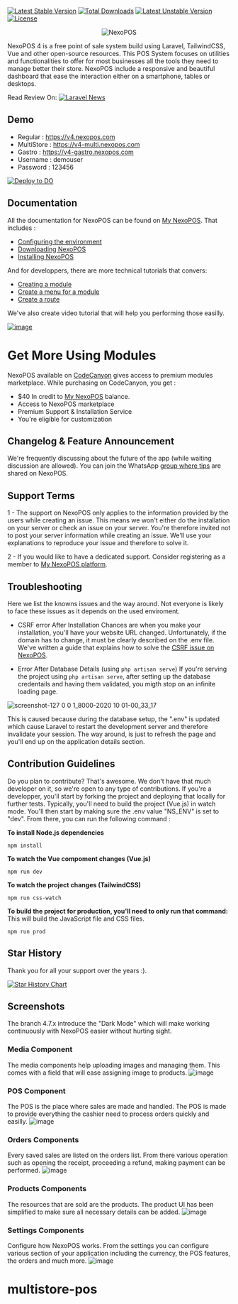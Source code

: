 [![Latest Stable Version](https://poser.pugx.org/blair2004/nexopos/v)](//packagist.org/packages/blair2004/nexopos) [![Total Downloads](https://poser.pugx.org/blair2004/nexopos/downloads)](//packagist.org/packages/blair2004/nexopos) [![Latest Unstable Version](https://poser.pugx.org/blair2004/nexopos/v/unstable)](//packagist.org/packages/blair2004/nexopos) [![License](https://poser.pugx.org/blair2004/nexopos/license)](//packagist.org/packages/blair2004/nexopos)

<p align="center">
  <img src="https://user-images.githubusercontent.com/5265663/162700085-40ed00ca-9154-42cb-850a-ccf1c2db2d5d.png" alt="NexoPOS"/>
</p>

NexoPOS 4 is a free point of sale system build using Laravel, TailwindCSS, Vue and other open-source resources. This POS System focuses on utilities and functionalities to offer for most businesses all the tools they need to manage better their store. NexoPOS include a responsive and beautiful dashboard that ease the interaction either on a smartphone, tables or desktops.

Read Review On:
[![Laravel News](https://user-images.githubusercontent.com/5265663/186377311-c42ddd2c-bc84-465c-a3b6-94e6df8d68bc.jpg)](https://laravel-news.com/nexopos-point-of-sale-for-laravel?utm_source=github.com&utm_medium=readme&utm_campagin=nexopos)

## Demo
- Regular : https://v4.nexopos.com
- MultiStore : https://v4-multi.nexopos.com
- Gastro : https://v4-gastro.nexopos.com
- Username : demouser
- Password : 123456

[![Deploy to DO](https://www.deploytodo.com/do-btn-blue.svg)](https://cloud.digitalocean.com/apps/new?repo=https://github.com/blair2004/NexoPOS/tree/v5.0.x&refcode=ebdb80cb0ec7)

## Documentation
All the documentation for NexoPOS can be found on [My NexoPOS](https://my.nexopos.com/en/documentation). That includes : 

- [Configuring the environment](https://my.nexopos.com/en/documentation/getting-started/configuring-the-environment)
- [Downloading NexoPOS](https://my.nexopos.com/en/documentation/getting-started/download-and-install)
- [Installing NexoPOS](https://my.nexopos.com/en/documentation/getting-started/installation-wizard)

And for developpers, there are more technical tutorials that convers:
- [Creating a module](https://my.nexopos.com/en/documentation/developpers-guides/how-to-create-a-module-for-nexopos-4-x)
- [Create a menu for a module](https://my.nexopos.com/en/documentation/developpers-guides/how-to-create-a-menu-on-nexopos-4-x)
- [Create a route](https://my.nexopos.com/en/documentation/developpers-guides/how-to-register-routes-for-modules)

We've also create video tutorial that will help you performing those easilly.

[
![image](https://user-images.githubusercontent.com/5265663/163531524-408757a8-d5a8-40b1-8e8f-c4e59e778e05.png)
](https://www.youtube.com/watch?v=V80-hOJCywY)

# Get More Using Modules
NexoPOS available on [CodeCanyon](https://codecanyon.net/item/nexopos-4x-pos-crm-inventory-manager/31188619) gives access to premium modules marketplace. While purchasing on CodeCanyon, you get : 

- $40 In credit to [My NexoPOS](https://my.nexopos.com/en/marketplace) balance.
- Access to NexoPOS marketplace
- Premium Support & Installation Service
- You're eligible for customization

## Changelog & Feature Announcement
We're frequently discussing about the future of the app (while waiting discussion are allowed). You can join the WhatsApp [group where tips](https://chat.whatsapp.com/KHWgNmfcfJy7SwJiRQTmG8) are shared on NexoPOS.


## Support Terms

1 - The support on NexoPOS only applies to the information provided by the users while creating an issue. This means we won't either do the installation on your server or check an issue on your server. You're therefore invited not to post your server information while creating an issue. We'll use your explanations to reproduce your issue and therefore to solve it.

2 - If you would like to have a dedicated support. Consider registering as a member to [My NexoPOS platform](https://my.nexopos.com/en/account/checkout/premium).

## Troubleshooting
Here we list the knowns issues and the way around. Not everyone is likely to face these issues as it depends on the used enviroment.

- CSRF error After Installation
Chances are when you make your installation, you'll have your website URL changed. Unfortunately, if the domain has to change, it must be clearly described on the .env file. We've written a guide that explains how to solve the [CSRF issue on NexoPOS](https://my.nexopos.com/en/documentation/troubleshooting/how-to-fix-csrf-token-mismatch-on-nexopos-4-x).

- Error After Database Details (using `php artisan serve`)
If you're serving the project using `php artisan serve`, after setting up the database credentails and having them validated, you migth stop on an infinite
loading page. 

![screenshot-127 0 0 1_8000-2020 10 01-00_33_17](https://user-images.githubusercontent.com/5265663/94781001-17809f00-037e-11eb-9f14-3bf4427054bf.png)

This is caused because during the database setup, the ".env" is updated which cause Laravel to restart the development server and therefore invalidate your session. The way around, is just to refresh the page and you'll end up on the application details section.

## Contribution Guidelines
Do you plan to contribute? That's awesome. We don't have that much developer on it, so we're open to any type of contributions. If you're a developper, you'll start by forking the project and deploying that locally for further tests. Typically, you'll need to build the project (Vue.js) in watch mode. You'll then start by making sure the .env value "NS_ENV" is set to "dev". From there, you can run the following command :

**To install Node.js dependencies**
```
npm install
```

**To watch the Vue compoment changes (Vue.js)**
```
npm run dev
```

**To watch the project changes (TailwindCSS)**
```
npm run css-watch
```

**To build the project for production, you'll need to only run that command:**
This will build the JavaScript file and CSS files.

```
npm run prod
```

## Star History
Thank you for all your support over the years :).

[![Star History Chart](https://api.star-history.com/svg?repos=blair2004/NexoPOS&type=Date)](https://star-history.com/#blair2004/NexoPOS&Date)


## Screenshots
The branch 4.7.x introduce the "Dark Mode" which will make working continuously with NexoPOS easier without hurting sight.

### Media Component
The media components help uploading images and managing them. This comes with a field that will ease assigning image to products.
![image](https://user-images.githubusercontent.com/5265663/159091815-5b022ec6-9df4-419b-86f0-85db73ce35c5.png)

### POS Component
The POS is the place where sales are made and handled. The POS is made to provide everything the cashier need to process orders quickly and easilly.
![image](https://user-images.githubusercontent.com/5265663/159092595-3b2e4371-fef4-471c-84cd-b04cb2b7c611.png)

### Orders Components
Every saved sales are listed on the orders list. From there various operation such as opening the receipt, proceeding a refund, making payment can be performed.
![image](https://user-images.githubusercontent.com/5265663/159092684-53a0c41a-d76d-4b69-b737-4420a20b33a1.png)

### Products Components
The resources that are sold are the products. The product UI has been simplified to make sure all necessary details can be added.
![image](https://user-images.githubusercontent.com/5265663/159092753-845b930c-0b4f-4b3d-a42e-8658f74e7499.png)

### Settings Components
Configure how NexoPOS works. From the settings you can configure various section of your application including the currency, the POS features, the orders and much more.
![image](https://user-images.githubusercontent.com/5265663/159092979-267841bc-531d-4a27-b35f-902866fa742a.png)
# multistore-pos
